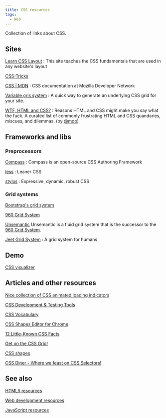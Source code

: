 ```yaml
---
title: CSS resources
tags:
  - Web
---
```


Collection of links about CSS.

<!--more-->

## Sites

[Learn CSS Layout](http://learnlayout.com/)
: This site teaches the CSS fundamentals that are used in any website's layout

[CSS-Tricks](http://css-tricks.com/)

[CSS | MDN](https://developer.mozilla.org/en-US/docs/Web/CSS)
: CSS documentation at Mozilla Developer Network

[Variable gris system](http://grids.heroku.com/)
: A quick way to generate an underlying CSS grid for your site.

[WTF, HTML and CSS?](http://wtfhtmlcss.com/)
: Reasons HTML and CSS might make you say what the fuck. A curated list of commonly frustrating HTML and CSS quandaries, miscues, and dilemmas. (by [@mdo][1])

## Frameworks and libs

### Preprocessors

[Compass](http://compass-style.org/)
: Compass is an open-source CSS Authoring Framework

[less](http://lesscss.org/)
: Leaner CSS

[stylus](http://learnboost.github.io/stylus/)
: Expressive, dynamic, robust CSS

### Grid systems

[Bootstrap's grid system](http://getbootstrap.com/css/#grid)

[960 Grid System][2]

[Unsemantic](http://unsemantic.com/)
Unsemantic is a fluid grid system that is the successor to the [960 Grid System][2].

[Jeet Grid System](http://jeet.gs/)
: A grid system for humans

## Demo

[CSS visualizer](http://likethemammal.github.io/css-visualizer/)

## Articles and other resources

[Nice collection of CSS animated loading indicators](http://tobiasahlin.com/spinkit/)

[CSS Development & Testing Tools](https://tech.bellycard.com/blog/css-development-testing-tools/)

[CSS Vocabulary](http://pumpula.net/p/apps/css-vocabulary/)

[CSS Shapes Editor for Chrome](http://razvancaliman.com/writing/css-shapes-editor-chrome/)

[12 Little-Known CSS Facts](http://www.sitepoint.com/12-little-known-css-facts/)

[Get on the CSS Grid!](http://updates.html5rocks.com/2014/03/Get-on-the-CSS-Grid)

[CSS shapes](http://alistapart.com/article/css-shapes-101)

[CSS Diner - Where we feast on CSS Selectors!](http://flukeout.github.io/)

## See also

[HTML5 resources](http://blog.g14n.info/2014/03/html5-resources.html)

[Web development resources](http://blog.g14n.info/2014/01/web-development-resources.html)

[JavaScript resources](http://blog.g14n.info/2014/01/javascript-resources.html)


  [1]: https://twitter.com/mdo
  [2]: http://960.gs/

